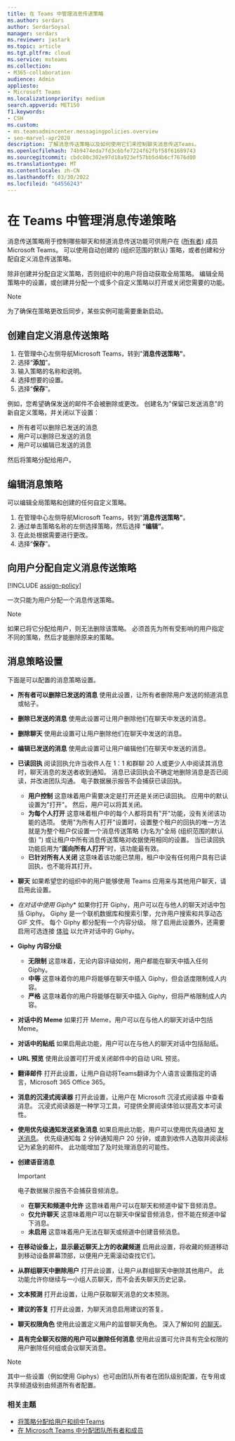 ```yaml
---
title: 在 Teams 中管理消息传递策略
ms.author: serdars
author: SerdarSoysal
manager: serdars
ms.reviewer: jastark
ms.topic: article
ms.tgt.pltfrm: cloud
ms.service: msteams
ms.collection:
- M365-collaboration
audience: Admin
appliesto:
- Microsoft Teams
ms.localizationpriority: medium
search.appverid: MET150
f1.keywords:
- CSH
ms.custom:
- ms.teamsadmincenter.messagingpolicies.overview
- seo-marvel-apr2020
description: 了解消息传送策略以及如何使用它们来控制聊天消息传送Teams。
ms.openlocfilehash: 74b9474eda7fd3c6bfe7224f62fbf58f61689743
ms.sourcegitcommit: cbdc80c302e97d18a923ef57bb5d4b6cf7676d00
ms.translationtype: MT
ms.contentlocale: zh-CN
ms.lasthandoff: 03/30/2022
ms.locfileid: "64556243"
---
```

# <a name="manage-messaging-policies-in-teams"></a>在 Teams 中管理消息传递策略

<!--- Add zone marker here--->

消息传送策略用于控制哪些聊天和频道消息传送功能可供用户在 ([所有者](assign-roles-permissions.md)) 成员Microsoft Teams。 可以使用自动创建的 (组织范围的默认) 策略，或者创建和分配自定义消息传送策略。

除非创建并分配自定义策略，否则组织中的用户将自动获取全局策略。 编辑全局策略中的设置，或创建并分配一个或多个自定义策略以打开或关闭您需要的功能。

> [!NOTE]
> 为了确保在策略更改后同步，某些实例可能需要重新启动。 

## <a name="create-a-custom-messaging-policy"></a>创建自定义消息传送策略

1. 在管理中心左侧导航Microsoft Teams，转到"**消息传送策略"**。
2. 选择“**添加**”。
3. 输入策略的名称和说明。
4. 选择想要的设置。
5. 选择“**保存**”。

例如，您希望确保发送的邮件不会被删除或更改。 创建名为"保留已发送消息"的新自定义策略，并关闭以下设置：

- 所有者可以删除已发送的消息
- 用户可以删除已发送的消息
- 用户可以编辑已发送的消息

然后将策略分配给用户。

## <a name="edit-a-messaging-policy"></a>编辑消息策略

可以编辑全局策略和创建的任何自定义策略。

1. 在管理中心左侧导航Microsoft Teams，转到"**消息传送策略"**。
2. 通过单击策略名称的左侧选择策略，然后选择 **“编辑”**。
3. 在此处根据需要进行更改。
4. 选择“**保存**”。

## <a name="assign-a-custom-messaging-policy-to-users"></a>向用户分配自定义消息传送策略

[!INCLUDE [assign-policy](includes/assign-policy.md)]

一次只能为用户分配一个消息传送策略。

> [!NOTE]
> 如果已将它分配给用户，则无法删除该策略。 必须首先为所有受影响的用户指定不同的策略，然后才能删除原来的策略。

<!--- End zone marker here--->

## <a name="messaging-policy-settings"></a>消息策略设置

下面是可以配置的消息策略设置。

- **所有者可以删除已发送的消息**  使用此设置，让所有者删除用户发送的频道消息或帖子。
- **删除已发送的消息** 使用此设置可让用户删除他们在聊天中发送的消息。
- **删除聊天** 使用此设置可让用户删除他们在聊天中发送的消息。
- **编辑已发送的消息** 使用此设置可让用户编辑他们在聊天中发送的消息。
- **已读回执** 阅读回执允许当收件人在 1：1 和群聊 20 人或更少人中阅读其消息时，聊天消息的发送者收到通知。 消息已读回执会不确定地删除消息是否已阅读，并改进团队沟通。 电子数据展示报告不会捕获已读回执。  
    - **用户控制** 这意味着用户需要决定是打开还是关闭已读回执。 应用中的默认设置为"打开"。 然后，用户可以将其关闭。
    - **为每个人打开** 这意味着租户中的每个人都将具有"开"功能，没有关闭该功能的选项。 使用"为所有人打开"设置时，设置整个租户的回执的唯一方法就是为整个租户仅设置一个消息传送策略 (为名为"全局 (组织范围的默认值) ") 或让租户中所有消息传送策略对收据使用相同的设置。 当已读回执功能启用为“**面向所有人打开**”时，该功能最有效。
    - **已针对所有人关闭** 这意味着该功能已禁用，租户中没有任何用户具有已读回执，也不能将其打开。
<a name="bkchat"> </a>

- **聊天** 如果希望您的组织中的用户能够使用 Teams 应用来与其他用户聊天，请启用此设置。
- *在对话中使用 Giphy** 如果你打开 Giphy，用户可以在与他人的聊天对话中包括 Giphy。 Giphy 是一个联机数据库和搜索引擎，允许用户搜索和共享动态 GIF 文件。 每个 Giphy 都分配有一个内容分级。 除了启用此设置外，还需要启用可选连接 [体验](/deployoffice/privacy/manage-privacy-controls#policy-setting-for-optional-connected-experiences) 以允许对话中的 Giphy。
- **Giphy 内容分级**
  - **无限制** 这意味着，无论内容评级如何，用户都能在聊天中插入任何 Giphy。
  - **中等**  这意味着你的用户将能够在聊天中插入 Giphy，但会适度限制成人内容。
  - **严格**  这意味着你的用户将能够在聊天中插入 Giphy，但将严格限制成人内容。
- **对话中的 Meme** 如果打开 Meme，用户可以在与他人的聊天对话中包括 Meme。
- **对话中的贴纸** 如果启用此功能，用户可以在与他人的聊天对话中包括贴纸。
- **URL 预览** 使用此设置可打开或关闭邮件中的自动 URL 预览。
- **翻译邮件** 打开此设置，让用户自动将Teams翻译为个人语言设置指定的语言，Microsoft 365 Office 365。
- **消息的沉浸式阅读器** 打开此设置，让用户在 Microsoft 沉浸式阅读器 中查看消息。 沉浸式阅读器是一种学习工具，可提供全屏阅读体验以提高文本可读性。
- **使用优先级通知发送紧急消息** 如果启用此功能，用户可以使用优先级通知 [发送消息](https://support.microsoft.com/article/mark-a-message-as-important-or-urgent-in-teams-ea99d5b6-1317-4550-8d75-86ff14cd4462)。 优先级通知每 2 分钟通知用户 20 分钟，或直到收件人选取并阅读标记为紧急的邮件。 此功能增加了及时处理消息的可能性。
- **创建语音消息**
  > [!Important]
  > 电子数据展示报告不会捕获音频消息。
  - **在聊天和频道中允许** 这意味着用户可以在聊天和频道中留下音频消息。
  - **仅允许聊天** 这意味着用户可以在聊天中保留音频消息，但不能在频道中留下消息。
  - **未启用** 这意味着用户无法在聊天或频道中创建音频消息。  
- **在移动设备上，显示最近聊天上方的收藏频道** 启用此设置，将收藏的频道移动到移动设备屏幕顶部，以便用户无需滚动查找它们。
- **从群组聊天中删除用户** 打开此设置，让用户从群组聊天中删除其他用户。 此功能允许你继续与一小组人员聊天，而不会丢失聊天历史记录。
- **文本预测** 打开此设置，让用户获取聊天消息的文本预测。
- **建议的答复**  打开此设置，为聊天消息启用建议的答复。
- **聊天权限角色** 使用此设置定义用户的监督聊天角色。 深入了解如何 [的聊天](supervise-chats-edu.md)。
- **具有完全聊天权限的用户可以删除任何消息** 使用此设置可允许具有完全权限的用户删除任何组或会议聊天消息。

> [!NOTE]
> 其中一些设置（例如使用 Giphys）也可由团队所有者在团队级别配置，在专用或共享频道级别由频道所有者配置。

### <a name="related-topics"></a>相关主题

- [将策略分配给用户和组中Teams](assign-policies-users-and-groups.md)
- [在 Microsoft Teams 中分配团队所有者和成员](assign-roles-permissions.md)
